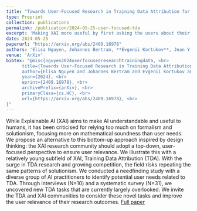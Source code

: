 ```yaml
---
title: "Towards User-Focused Research in Training Data Attribution for Human-Centered Explainable AI"
type: Preprint
collection: publications
permalink: /publication/2024-05-25-user-focused-tda
excerpt: 'Making XAI more useful by first asking the users about their needs, with a focus on Training Data Attribution.'
date: 2024-05-25
paperurl: "https://arxiv.org/abs/2409.16978"
authors: 'Elisa Nguyen, Johannes Bertram, **Evgenii Kortukov**, Jean Y. Song, Seong Joon Oh'
venue: 'ArXiv'
bibtex: "@misc{nguyen2024userfocusedresearchtrainingdata, <br>
      title={Towards User-Focused Research in Training Data Attribution for Human-Centered Explainable AI},  <br>
      author={Elisa Nguyen and Johannes Bertram and Evgenii Kortukov and Jean Y. Song and Seong Joon Oh}, <br>
      year={2024}, <br>
      eprint={2409.16978}, <br>
      archivePrefix={arXiv}, <br>
      primaryClass={cs.HC}, <br>
      url={https://arxiv.org/abs/2409.16978}, <br>
}"
---
```

While Explainable AI (XAI) aims to make AI understandable and useful to humans, it has been criticised for relying too much on formalism and solutionism, focusing more on mathematical soundness than user needs. We propose an alternative to this bottom-up approach inspired by design thinking: the XAI research community should adopt a top-down, user-focused perspective to ensure user relevance. We illustrate this with a relatively young subfield of XAI, Training Data Attribution (TDA). With the surge in TDA research and growing competition, the field risks repeating the same patterns of solutionism. We conducted a needfinding study with a diverse group of AI practitioners to identify potential user needs related to TDA. Through interviews (N=10) and a systematic survey (N=31), we uncovered new TDA tasks that are currently largely overlooked. We invite the TDA and XAI communities to consider these novel tasks and improve the user relevance of their research outcomes.
[<i class="fa fa-fw fa-book" aria-hidden="true"></i>Full paper](https://arxiv.org/abs/2409.16978) &nbsp;&nbsp;